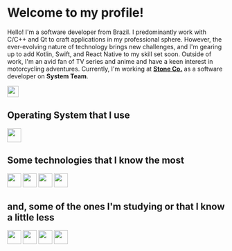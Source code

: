 # Welcome to my profile!

Hello! I'm a software developer from Brazil. I predominantly work with C/C++ and Qt to craft applications in my professional sphere. However, the ever-evolving nature of technology brings new challenges, and I'm gearing up to add Kotlin, Swift, and React Native to my skill set soon. Outside of work, I'm an avid fan of TV series and anime and have a keen interest in motorcycling adventures. Currently, I'm working at <a href="https://www.stone.co/br">**Stone Co.**</a> as a software developer on **System Team**.

<a href="https://www.linkedin.com/in/jhonsef/"><img height="26" src="https://img.shields.io/badge/LinkedIn-0077B5?style=for-the-badge&logo=linkedin&logoColor=white"></a>

## Operating System that I use
<a href="https://ubuntu.com"><img height= "32" src="https://img.shields.io/badge/Ubuntu-E95420?style=for-the-badge&logo=ubuntu&logoColor=black"></a>

## Some technologies that I know the most
<a href="https://www.cplusplus.com"><img height= "32" src="https://img.shields.io/badge/C%2B%2B-00599C?style=for-the-badge&logo=c%2B%2B&logoColor=white"></a>
<a href="https://www.java.com"><img height= "32" src="https://img.shields.io/badge/Java-ED8B00?style=for-the-badge&logo=java&logoColor=white"></a>
<a href="https://www.qt.io"><img height= "32" src="https://img.shields.io/badge/Qt-%23217346.svg?style=for-the-badge&logo=Qt&logoColor=white"></a>
<a href="https://www.docker.com"><img height= "32" src="https://img.shields.io/badge/Docker-2CA5E0?style=for-the-badge&logo=docker&logoColor=white"></a>

## and, some of the ones I'm studying or that I know a little less
<a href="https://go.dev"><img height= "32" src="https://img.shields.io/badge/Go-00ADD8?style=for-the-badge&logo=go&logoColor=white"></a>
<a href="https://flutter.dev"><img height= "32" src="https://img.shields.io/badge/Flutter-02569B?style=for-the-badge&logo=flutter&logoColor=white"></a>
<a href="https://nodejs.org/en"><img height= "32" src= "https://img.shields.io/badge/Node.js-339933?style=for-the-badge&logo=nodedotjs&logoColor=white"></a>
<a href="https://www.python.org"><img height= "32" src= "https://img.shields.io/badge/Python-3776AB?style=for-the-badge&logo=python&logoColor=white"></a>
